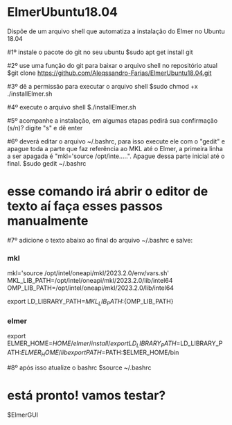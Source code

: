 # ElmerUbuntu18.04
Dispõe de um arquivo shell que automatiza a instalação do Elmer no Ubuntu 18.04

#1º instale o pacote do git no seu ubuntu
$sudo apt get install git

#2º use uma função do git para baixar o arquivo shell no repositório atual
$git clone https://github.com/Aleqssandro-Farias/ElmerUbuntu18.04.git

#3º dê a permissão para executar o arquivo shell
$sudo chmod +x ./installElmer.sh

#4º execute o arquivo shell
$./installElmer.sh

#5º acompanhe a instalação, em algumas etapas pedirá sua confirmação (s/n)? digite "s" e dê enter

#6º deverá editar o arquivo ~/.bashrc, para isso execute ele com o "gedit" e apague toda a parte que faz referência ao MKL até o Elmer, a primeira linha a ser apagada é "mkl='source /opt/inte.....". Apague dessa parte inicial até o final.
$sudo gedit ~/.bashrc
# esse comando irá abrir o editor de texto aí faça esses passos manualmente

#7º adicione o texto abaixo ao final do arquivo ~/.bashrc e salve:
### mkl ###
mkl='source /opt/intel/oneapi/mkl/2023.2.0/env/vars.sh'
MKL_LIB_PATH=/opt/intel/oneapi/mkl/2023.2.0/lib/intel64
OMP_LIB_PATH=/opt/intel/oneapi/mkl/2023.2.0/lib/intel64

export LD_LIBRARY_PATH=${MKL_LIB_PATH}:${OMP_LIB_PATH}

### elmer ###
export ELMER_HOME=$HOME/elmer/install/
export LD_LIBRARY_PATH=$LD_LIBRARY_PATH:$ELMER_HOME/lib
export PATH=$PATH:$ELMER_HOME/bin

#8º após isso atualize o bashrc
$source ~/.bashrc

# está pronto! vamos testar?
$ElmerGUI

